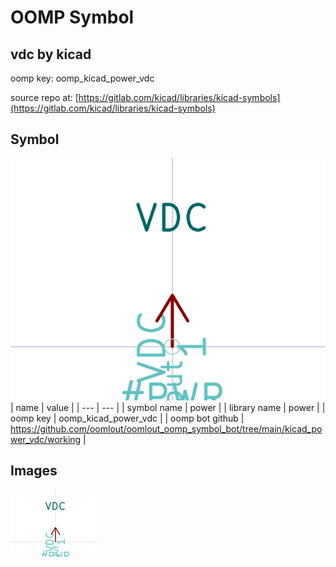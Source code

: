 # OOMP Symbol  
## vdc  by kicad  
  
oomp key: oomp_kicad_power_vdc  
  
source repo at: [https://gitlab.com/kicad/libraries/kicad-symbols](https://gitlab.com/kicad/libraries/kicad-symbols)  
## Symbol  
  
[![working.png](working_600.png)](working.png)  
| name | value | 
| --- | --- | 
| symbol name | power | 
| library name | power | 
| oomp key | oomp_kicad_power_vdc | 
| oomp bot github | https://github.com/oomlout/oomlout_oomp_symbol_bot/tree/main/kicad_power_vdc/working | 
## Images  
  
[![working.png](working_140.png)](working.png)  

